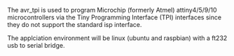 The avr_tpi is used to program Microchip (formerly Atmel) attiny4/5/9/10 microcontrollers via the Tiny Programming Interface (TPI) interfaces since they do not support the standard isp interface.

The applciation environment will be linux (ubuntu and raspbian) with a ft232 usb to serial bridge.


 
